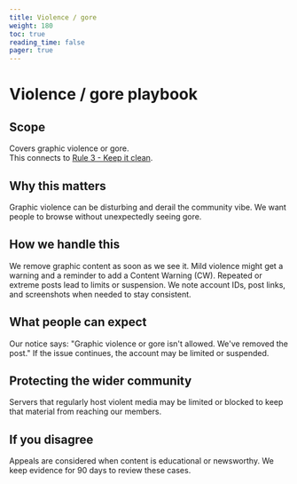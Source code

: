```yaml
---
title: Violence / gore
weight: 180
toc: true
reading_time: false
pager: true
---
```


# Violence / gore playbook

## Scope
Covers graphic violence or gore.  
This connects to [Rule 3 - Keep it clean](/docs/policies/rules/03_keep-it-clean/).

## Why this matters
Graphic violence can be disturbing and derail the community vibe. We want people to browse without unexpectedly seeing gore.

## How we handle this
We remove graphic content as soon as we see it. Mild violence might get a warning and a reminder to add a Content Warning (CW). Repeated or extreme posts lead to limits or suspension. We note account IDs, post links, and screenshots when needed to stay consistent.

## What people can expect
Our notice says: "Graphic violence or gore isn't allowed. We've removed the post." If the issue continues, the account may be limited or suspended.

## Protecting the wider community
Servers that regularly host violent media may be limited or blocked to keep that material from reaching our members.

## If you disagree
Appeals are considered when content is educational or newsworthy. We keep evidence for 90 days to review these cases.
